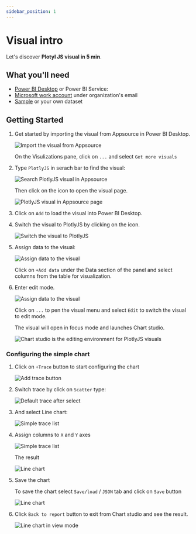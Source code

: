 ```yaml
---
sidebar_position: 1
---
```


# Visual intro

Let's discover **Plotyl JS visual in 5 min**.

## What you'll need

- [Power BI Desktop](https://powerbi.microsoft.com/desktop/) or Power BI Service:
- [Microsoft work account](https://app.powerbi.com/singleSignOn?) under organization's email
- [Sample](https://learn.microsoft.com/en-us/create-reports/sample-datasets) or your own dataset
    
## Getting Started

1. Get started by importing the visual from Appsource in Power BI Desktop.
    
    ![Import the visual from Appsource](./img/import_visual.png)
    
    On the Visulizations pane, click on <code>...</code> and select <code>Get more visuals</code>

2. Type <code>PlotlyJS</code> in  serach bar to find the visual:
    
    ![Search PlotlyJS visual in Appsource](./img/search_plotlyjs.png)
    
    Then click on the icon to open the visual page.
    
    ![PlotlyJS visual in Appsource page](./img/plotly_visual_appsource.png)

3. Click on <code>Add</code> to load the visual into Power BI Desktop.

4. Switch the visual to PlotlyJS by clicking on the icon.
    
    ![Switch the visual to PlotlyJS](./img/switch_visual_plotlyjs.png)

5. Assign data to the visual:
    
    ![Assign data to the visual](./img/assign_data_tovisual.png)
    
    Click on <code>+Add data</code> under the Data section of the panel and select columns from the table for visualization.

6. Enter edit mode.

    ![Assign data to the visual](./img/enter_to_edit.png)
    
    Click on <code>...</code> to pen the visual menu and select <code>Edit</code> to switch the visual to edit mode.
    
    The visual will open in focus mode and launches Chart studio.
    
    ![Chart studio is the editing environment for PlotlyJS visuals](./img/editor.png)
    
### Configuring the simple chart

1. Click on <code>+Trace</code> button to start configuring the chart

    ![Add trace button](./img/add_trace.png)

2. Switch trace by click on <code>Scatter</code> type:

    ![Default trace after select](./img/deafult_trace.png)

3. And select Line chart:

    ![Simple trace list](./img/simple_traces.png)

4. Assign columns to <code>X</code> and <code>Y</code> axes

    ![Simple trace list](./img/line_trace.png)
    
    The result
    
    ![Line chart ](./img/line_chart.png)

5. Save the chart

    To save the chart select <code>Save/load</code> / <code>JSON</code> tab and click on <code>Save</code> button 

    ![Line chart ](./img/save.png)

6. Click <code>Back to report</code> button to exit from Chart studio and see the result.
    
    ![Line chart in view mode](./img/line_chart_view.png)


